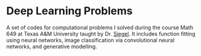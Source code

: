 # Deep Learning Problems

A set of codes for computational problems I solved during the course Math 649 at Texas A&M University taught by Dr. [Siegel](https://jwsiegel2510.github.io/index.html). It includes function fitting using neural networks, image classification via convolutional neural networks, and generative modelling.
